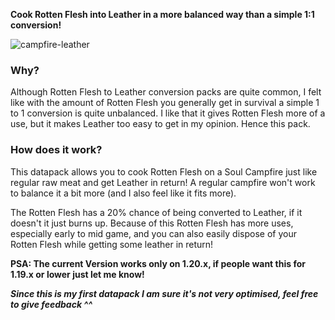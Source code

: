 **Cook Rotten Flesh into Leather in a more balanced way than a simple 1:1 conversion!**

![campfire-leather](https://github.com/RubenRME/Campfire-Leather/assets/5603056/cc504807-eeb7-401e-bd0b-8b58d8d87059)

### Why?
Although Rotten Flesh to Leather conversion packs are quite common, I felt like with the amount of Rotten Flesh you generally get in survival a simple 1 to 1 conversion is quite unbalanced. I like that it gives Rotten Flesh more of a use, but it makes Leather too easy to get in my opinion. Hence this pack.

### How does it work?
This datapack allows you to cook Rotten Flesh on a Soul Campfire just like regular raw meat and get Leather in return! A regular campfire won't work to balance it a bit more (and I also feel like it fits more).

The Rotten Flesh has a 20% chance of being converted to Leather, if it doesn't it just burns up. Because of this Rotten Flesh has more uses, especially early to mid game, and you can also easily dispose of your Rotten Flesh while getting some leather in return!

**PSA: The current Version works only on 1.20.x, if people want this for 1.19.x or lower just let me know!**

***Since this is my first datapack I am sure it's not very optimised, feel free to give feedback ^^***
